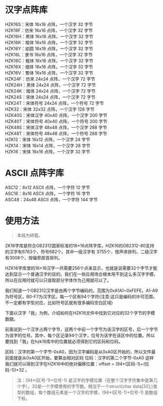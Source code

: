 # 汉字点阵库
HZK16S：宋体 16x16 点阵，一个汉字 32 字节  
HZK16F：仿宋 16x16 点阵，一个汉字 32 字节  
HZK16H：黑体 16x16 点阵，一个汉字 32 字节  
HZK16K：楷体 16x16 点阵，一个汉字 32 字节  
HZK16Y：幼圆 16x16 点阵，一个汉字 32 字节  
HZK16L：隶书 16x16 点阵，一个汉字 32 字节  
HZK16C：粗体 16x16 点阵，一个汉字 32 字节  
HZK16X：细体 16x16 点阵，一个汉字 32 字节  
HZK16V：繁体 16x16 点阵，一个汉字 32 字节  
HZK24F：仿宋 24x24 点阵，一个汉字 72 字节  
HZK24H：黑体 24x24 点阵，一个汉字 72 字节  
HZK24K：楷体 24x24 点阵，一个汉字 72 字节  
HZK24S：宋体 24x24 点阵，一个汉字 72 字节  
HZK24T：宋体符号 24x24 点阵，一个符号 72 字节  
HZK32：宋体 32x32 点阵，一个汉字 128 字节  
HZK40S：宋体汉字 40x40 点阵，一个汉字 200 字节  
HZK40T：宋体符号 40x40 点阵，一个符号 200 字节  
HZK48S：宋体汉字 48x48 点阵，一个汉字 288 字节  
HZK48T：宋体符号 48x48 点阵，一个符号 288 字节  
HZK12：宋体 16x12 点阵，一个汉字 24 字节  
HZK14：宋体 16x14 点阵，一个汉字 28 字节  
HZK16：宋体 16x16 点阵，一个汉字 32 字节  

# ASCII 点阵字库
ASC12：8x12 ASCII 点阵，一个字符 12 字节  
ASC16：8x16 ASCII 点阵，一个字符 16 字节  
ASC48：24x48 ASCII 点阵，一个字符 144 字节  

# 使用方法

> 本段为转载。

ZK16字库是符合GB2312国家标准的16×16点阵字库，HZK16的GB2312-80支持的汉字有6763个，符号682个。其中一级汉字有 3755个，按声序排列，二级汉字有3008个，按偏旁部首排列。

HZK16字库里的16×16汉字一共需要256个点来显示，也就是说需要32个字节才能达到显示一个普通汉字的目的。我们在一些应用场合根本用不到这么多汉字字模，所以在应用时就可以只提取部分字体作为己用就可以了。

我们知道一个GB2312汉字是由两个字节编码的，范围为0xA1A1~0xFEFE。A1-A9为符号区，B0-F7为汉字区。每一个区有94个字符(注意:这只是编码的许可范围，不一定都有字型对应，比如符号区就有很多编码空白区域)

下面以汉字「我」为例，介绍如何在HZK16文件中找到它对应的32个字节的字模数据。

前面说到一个汉字占两个字节，这两个中前一个字节为该汉字的区号，后一个字节为该字的位号。其中，每个区记录94个汉字，位号为该字在该区中的位置。所以要找到「我」在hzk16库中的位置就必须得到它的区码和位码。

区码：汉字的第一个字节-0xA0，因为汉字编码是从0xA0区开始的，所以文件最前面就是从0xA0区开始，要算出相对区码
位码：汉字的第二个字节-0xA0
这样我们就可以得到汉字在HZK16中的绝对偏移位置：offset = (94\*(区码-1)+(位码-1))\*32 。

> 注：(94\*(区号-1)+位号-1) 是汉字的字模位置（在整个汉字字符集中是第几个字），32是一个字模使用的字节数。相当于一个struct{char data[32];}类型的数组，每个数组元素是一个汉字的字模，(94\*(区号-1)+位号-1) 是数组下标。
